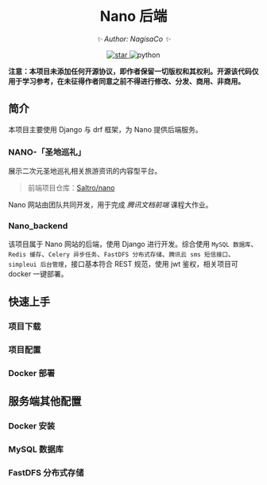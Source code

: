 <div align="center">

# Nano 后端

<!-- markdownlint-disable-next-line MD036 -->
_✨ Author: NagisaCo ✨_
</div>

<p align="center">
  <a href="stargazers">
    <img src="https://img.shields.io/github/stars/NagisaCo/nano_backend?color=yellow&label=Github%20Stars" alt="star">
  </a>
  <img src="https://img.shields.io/badge/Python-3.10|3.9|3.8-blue" alt="python">
</p>
<!-- markdownlint-enable MD033 -->

**注意：本项目未添加任何开源协议，即作者保留一切版权和其权利。开源该代码仅用于学习参考，在未征得作者同意之前不得进行修改、分发、商用、非商用。**

## 简介

本项目主要使用 Django 与 drf 框架，为 Nano 提供后端服务。

### NANO-「圣地巡礼」

展示二次元圣地巡礼相关旅游资讯的内容型平台。

> 前端项目仓库：[Saltro/nano](https://github.com/Saltro/nano)

Nano 网站由团队共同开发，用于完成 *腾讯文档前端* 课程大作业。

### Nano_backend

该项目属于 Nano 网站的后端，使用 Django 进行开发。综合使用 `MySQL 数据库`、`Redis 缓存`、`Celery 异步任务`、`FastDFS 分布式存储`、`腾讯云 sms 短信接口`、`simpleui 后台管理`，接口基本符合 REST 规范，使用 jwt 鉴权，相关项目可 docker 一键部署。

## 快速上手

### 项目下载

### 项目配置

### Docker 部署

## 服务端其他配置

### Docker 安装

### MySQL 数据库

### FastDFS 分布式存储